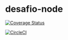 # desafio-node

[![Coverage Status](https://coveralls.io/repos/github/marcusocosta/desafio-node/badge.svg?branch=master)](https://coveralls.io/github/marcusocosta/desafio-node?branch=master)

[![CircleCI](https://circleci.com/gh/marcusocosta/desafio-node.svg?style=svg)](https://circleci.com/gh/marcusocosta/desafio-node)
